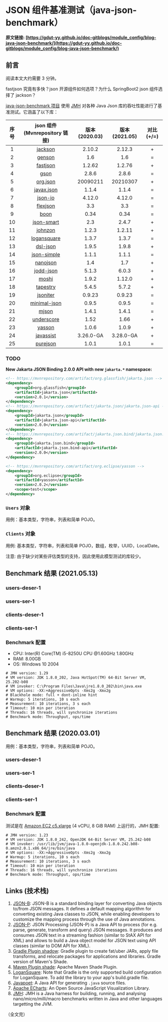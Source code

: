 # JSON 组件基准测试（java-json-benchmark）

**原文链接: [https://gdut-yy.github.io/doc-gitblogs/module_config/blog-java-json-benchmark/](https://gdut-yy.github.io/doc-gitblogs/module_config/blog-java-json-benchmark/)**

## 前言

阅读本文大约需要 3 分钟。

fastjson 究竟有多快？json 开源组件如何选项？为什么 SpringBoot2 json 组件选择了 jackson？

[java-json-benchmark 项目](https://github.com/fabienrenaud/java-json-benchmark) 使用 [JMH](http://openjdk.java.net/projects/code-tools/jmh/) 对各种 Java Json 库的吞吐性能进行了基准测试。它涵盖了以下库：

| 序号 |                                 json 组件 (Mvnrepository 链接)                                 | 版本 (2020.03) | 版本 (2021.05) | 对比 (+/=) |
| :--: | :--------------------------------------------------------------------------------------------: | :------------: | :------------: | :--------: |
|  1   |   [jackson](https://mvnrepository.com/artifact/com.fasterxml.jackson.core/jackson-databind)    |     2.10.2     |     2.12.3     |     +      |
|  2   |                 [genson](https://mvnrepository.com/artifact/com.owlike/genson)                 |      1.6       |      1.6       |     =      |
|  3   |              [fastjson](https://mvnrepository.com/artifact/com.alibaba/fastjson)               |     1.2.62     |     1.2.76     |     +      |
|  4   |              [gson](https://mvnrepository.com/artifact/com.google.code.gson/gson)              |     2.8.6      |     2.8.6      |     =      |
|  5   |                  [org.json](https://mvnrepository.com/artifact/org.json/json)                  |    20090211    |    20210307    |     +      |
|  6   |           [javax.json](https://mvnrepository.com/artifact/javax.json/javax.json-api)           |     1.1.4      |     1.1.4      |     =      |
|  7   |            [json-io](https://mvnrepository.com/artifact/com.cedarsoftware/json-io)             |     4.12.0     |     4.12.0     |     =      |
|  8   |            [flexjson](https://mvnrepository.com/artifact/net.sf.flexjson/flexjson)             |      3.3       |      3.3       |     =      |
|  9   |                  [boon](https://mvnrepository.com/artifact/io.fastjson/boon)                   |      0.34      |      0.34      |     =      |
|  10  |            [json-smart](https://mvnrepository.com/artifact/net.minidev/json-smart)             |      2.3       |     2.4.7      |     +      |
|  11  |         [johnzon](https://mvnrepository.com/artifact/org.apache.johnzon/johnzon-core)          |     1.2.3      |     1.2.11     |     +      |
|  12  |         [logansquare](https://mvnrepository.com/artifact/com.bluelinelabs/logansquare)         |     1.3.7      |     1.3.7      |     =      |
|  13  |            [dsl-json](https://mvnrepository.com/artifact/com.dslplatform/dsl-json)             |     1.9.5      |     1.9.8      |     +      |
|  14  |    [json-simple](https://mvnrepository.com/artifact/com.googlecode.json-simple/json-simple)    |     1.1.1      |     1.1.1      |     =      |
|  15  |               [nanojson](https://mvnrepository.com/artifact/com.grack/nanojson)                |      1.4       |      1.7       |     +      |
|  16  |               [jodd-json](https://mvnrepository.com/artifact/org.jodd/jodd-json)               |     5.1.3      |     6.0.3      |     +      |
|  17  |              [moshi](https://mvnrepository.com/artifact/com.squareup.moshi/moshi)              |     1.9.2      |     1.12.0     |     +      |
|  18  |        [tapestry](https://mvnrepository.com/artifact/org.apache.tapestry/tapestry-core)        |     5.4.5      |     5.7.2      |     +      |
|  19  |              [jsoniter](https://mvnrepository.com/artifact/com.jsoniter/jsoniter)              |     0.9.23     |     0.9.23     |     =      |
|  20  | [minimal-json](https://mvnrepository.com/artifact/com.eclipsesource.minimal-json/minimal-json) |     0.9.5      |     0.9.5      |     =      |
|  21  |                 [mjson](https://mvnrepository.com/artifact/org.sharegov/mjson)                 |     1.4.1      |     1.4.1      |     =      |
|  22  |         [underscore](https://mvnrepository.com/artifact/com.github.javadev/underscore)         |      1.52      |      1.66      |     +      |
|  23  |                [yasson](https://mvnrepository.com/artifact/org.eclipse/yasson)                 |     1.0.6      |     1.0.9      |     +      |
|  24  |            [javassist](https://mvnrepository.com/artifact/org.javassist/javassist)             |   3.26.0-GA    |   3.28.0-GA    |     +      |
|  25  |        [purejson](https://mvnrepository.com/artifact/io.github.senthilganeshs/purejson)        |     1.0.1      |     1.0.1      |     =      |

### TODO

**New Jakarta JSON Binding 2.0.0 API with new `jakarta.*` namespace:**

```xml
<!-- https://mvnrepository.com/artifact/org.glassfish/jakarta.json -->
<dependency>
    <groupId>org.glassfish</groupId>
    <artifactId>jakarta.json</artifactId>
    <version>2.0.1</version>
</dependency>
<!-- https://mvnrepository.com/artifact/jakarta.json/jakarta.json-api -->
<dependency>
    <groupId>jakarta.json</groupId>
    <artifactId>jakarta.json-api</artifactId>
    <version>2.0.0</version>
</dependency>
<!-- https://mvnrepository.com/artifact/jakarta.json.bind/jakarta.json.bind-api -->
<dependency>
    <groupId>jakarta.json.bind</groupId>
    <artifactId>jakarta.json.bind-api</artifactId>
    <version>2.0.0</version>
</dependency>

<!-- https://mvnrepository.com/artifact/org.eclipse/yasson -->
<dependency>
    <groupId>org.eclipse</groupId>
    <artifactId>yasson</artifactId>
    <version>2.0.2</version>
    <scope>test</scope>
</dependency>
```

### `Users` 对象

用例：基本类型，字符串，列表和简单 POJO。

### `Clients` 对象

用例: 基本类型，字符串，列表和简单 POJO，数组，枚举，UUID，LocalDate。

注意: 由于缺少对某些评估类型的支持，因此使用此模型测试的库较少。

## Benchmark 结果 (2021.05.13)

### users-deser-1

<Echarts options="20210513/users-deser-1.json" />

### users-ser-1

<Echarts options="20210513/users-ser-1.json" />

### clients-deser-1

<Echarts options="20210513/clients-deser-1.json" />

### clients-ser-1

<Echarts options="20210513/clients-ser-1.json" />

### Benchmark 配置

- CPU: Inter(R) Core(TM) i5-8250U CPU @1.60GHz 1.80GHz
- RAM: 8.00GB
- OS: Windows 10 2004

```
# JMH version: 1.29
# VM version: JDK 1.8.0_202, Java HotSpot(TM) 64-Bit Server VM, 25.202-b08
# VM invoker: C:\Program Files\Java\jre1.8.0_202\bin\java.exe
# VM options: -XX:+AggressiveOpts -Xms2g -Xmx2g
# Blackhole mode: full + dont-inline hint
# Warmup: 5 iterations, 10 s each
# Measurement: 10 iterations, 3 s each
# Timeout: 10 min per iteration
# Threads: 16 threads, will synchronize iterations
# Benchmark mode: Throughput, ops/time
```

## Benchmark 结果 (2020.03.01)

用例：基本类型，字符串，列表和简单 POJO。

### users-deser-1

<Echarts options="20200301/users-deser-1.json" />

### users-ser-1

<Echarts options="20200301/users-ser-1.json" />

### clients-deser-1

<Echarts options="20200301/clients-deser-1.json" />

### clients-ser-1

<Echarts options="20200301/clients-ser-1.json" />

### Benchmark 配置

测试是在 [Amazon EC2 c5.xlarge](https://aws.amazon.com/ec2/instance-types/c5/) (4 vCPU, 8 GiB RAM) 上运行的，JMH 配置:

```
# JMH version: 1.23
# VM version: JDK 1.8.0_242, OpenJDK 64-Bit Server VM, 25.242-b08
# VM invoker: /usr/lib/jvm/java-1.8.0-openjdk-1.8.0.242.b08-0.amzn2.0.1.x86_64/jre/bin/java
# VM options: -XX:+AggressiveOpts -Xms2g -Xmx2g
# Warmup: 5 iterations, 10 s each
# Measurement: 10 iterations, 3 s each
# Timeout: 10 min per iteration
# Threads: 16 threads, will synchronize iterations
# Benchmark mode: Throughput, ops/time
```

## Links (技术栈)

1. [JSON-B](https://javaee.github.io/jsonb-spec/): JSON-B is a standard binding layer for converting Java objects to/from JSON messages. It defines a default mapping algorithm for converting existing Java classes to JSON, while enabling developers to customize the mapping process through the use of Java annotations.
2. [JSON-P](https://javaee.github.io/jsonp/): JSON Processing (JSON-P) is a Java API to process (for e.g. parse, generate, transform and query) JSON messages. It produces and consumes JSON text in a streaming fashion (similar to StAX API for XML) and allows to build a Java object model for JSON text using API classes (similar to DOM API for XML).
3. [Gradle Plugin shadow](https://github.com/johnrengelman/shadow): Gradle plugin to create fat/uber JARs, apply file transforms, and relocate packages for applications and libraries. Gradle version of Maven's Shade.
4. [Maven Plugin shade](https://github.com/apache/maven-shade-plugin): Apache Maven Shade Plugin.
5. [LoganSquare](https://github.com/bluelinelabs/LoganSquare): Note that Gradle is the only supported build configuration for LoganSquare. To add the library to your app's build.gradle file.
6. [Javapoet](https://github.com/square/javapoet): A Java API for generating `.java` source files.
7. [Apache ECharts](https://echarts.apache.org/zh/index.html): An Open Source JavaScript Visualization Library.
8. [JMH](http://openjdk.java.net/projects/code-tools/jmh/): JMH is a Java harness for building, running, and analysing nano/micro/milli/macro benchmarks written in Java and other languages targetting the JVM.

（全文完）
